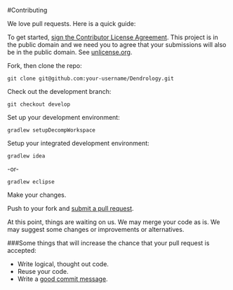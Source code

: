 #Contributing

We love pull requests. Here is a quick guide:

To get started, [sign the Contributor License Agreement][cla]. This project is in the public domain and we need you to agree that your submissions will also be in the public domain. See [unlicense.org](http://unlicense.org/).

[cla]: https://www.clahub.com/agreements/MinecraftModArchive/Dendrology

Fork, then clone the repo:

    git clone git@github.com:your-username/Dendrology.git

Check out the development branch:

    git checkout develop

Set up your development environment:

    gradlew setupDecompWorkspace

Setup your integrated development environment:

    gradlew idea

-or-

    gradlew eclipse

Make your changes.

Push to your fork and [submit a pull request][pr].

[pr]: https://github.com/MinecraftModArchive/Dendrology/compare/

At this point, things are waiting on us. We may merge your code as is. We may suggest some changes or improvements or alternatives.

###Some things that will increase the chance that your pull request is accepted:

* Write logical, thought out code.
* Reuse your code.
* Write a [good commit message][commit].

[commit]: http://tbaggery.com/2008/04/19/a-note-about-git-commit-messages.html